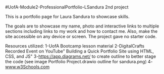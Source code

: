 #UofA-Module2-ProfessionalPortfolio-LSandura
2nd project

This is a portfolio page for Laura Sandura to showcase skills.

The goals are to showcase my name, photo and interactive links to multiple sections including links to my work and how to contact me. Also, make the site accessible on any device or screen. The project gave no starter code.

Resources utilized:
1-UofA Bootcamp lesson material
2-DigitalCrafts Recorded Event on YouTube" Building a Quick Portfolio Site using HTML, CSS, and JS"
3-https://app.diagrams.net/ to create outline to better stage the code (see image Portfolio Project.drawio outline for sandura.png)
4-www.w3Schools.com